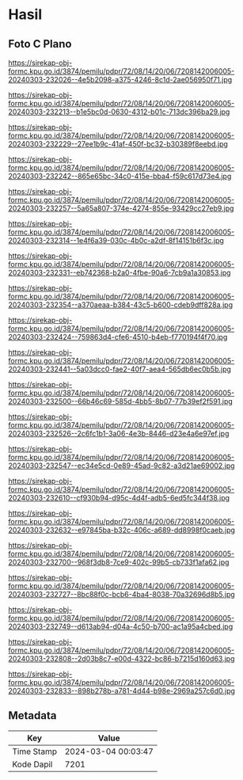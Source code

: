 # Hasil

## Foto C Plano

https://sirekap-obj-formc.kpu.go.id/3874/pemilu/pdpr/72/08/14/20/06/7208142006005-20240303-232026--4e5b2098-a375-4246-8c1d-2ae056950f71.jpg

https://sirekap-obj-formc.kpu.go.id/3874/pemilu/pdpr/72/08/14/20/06/7208142006005-20240303-232213--b1e5bc0d-0630-4312-b01c-713dc396ba29.jpg

https://sirekap-obj-formc.kpu.go.id/3874/pemilu/pdpr/72/08/14/20/06/7208142006005-20240303-232229--27ee1b9c-41af-450f-bc32-b30389f8eebd.jpg

https://sirekap-obj-formc.kpu.go.id/3874/pemilu/pdpr/72/08/14/20/06/7208142006005-20240303-232242--865e65bc-34c0-415e-bba4-f59c617d73e4.jpg

https://sirekap-obj-formc.kpu.go.id/3874/pemilu/pdpr/72/08/14/20/06/7208142006005-20240303-232257--5a65a807-374e-4274-855e-93429cc27eb9.jpg

https://sirekap-obj-formc.kpu.go.id/3874/pemilu/pdpr/72/08/14/20/06/7208142006005-20240303-232314--1e4f6a39-030c-4b0c-a2df-8f14151b6f3c.jpg

https://sirekap-obj-formc.kpu.go.id/3874/pemilu/pdpr/72/08/14/20/06/7208142006005-20240303-232331--eb742368-b2a0-4fbe-90a6-7cb9a1a30853.jpg

https://sirekap-obj-formc.kpu.go.id/3874/pemilu/pdpr/72/08/14/20/06/7208142006005-20240303-232354--a370aeaa-b384-43c5-b600-cdeb9dff828a.jpg

https://sirekap-obj-formc.kpu.go.id/3874/pemilu/pdpr/72/08/14/20/06/7208142006005-20240303-232424--759863d4-cfe6-4510-b4eb-f770194f4f70.jpg

https://sirekap-obj-formc.kpu.go.id/3874/pemilu/pdpr/72/08/14/20/06/7208142006005-20240303-232441--5a03dcc0-fae2-40f7-aea4-565db6ec0b5b.jpg

https://sirekap-obj-formc.kpu.go.id/3874/pemilu/pdpr/72/08/14/20/06/7208142006005-20240303-232500--66b46c69-585d-4bb5-8b07-77b39ef2f591.jpg

https://sirekap-obj-formc.kpu.go.id/3874/pemilu/pdpr/72/08/14/20/06/7208142006005-20240303-232526--2c6fc1b1-3a06-4e3b-8446-d23e4a6e97ef.jpg

https://sirekap-obj-formc.kpu.go.id/3874/pemilu/pdpr/72/08/14/20/06/7208142006005-20240303-232547--ec34e5cd-0e89-45ad-9c82-a3d21ae69002.jpg

https://sirekap-obj-formc.kpu.go.id/3874/pemilu/pdpr/72/08/14/20/06/7208142006005-20240303-232610--cf930b94-d95c-4d4f-adb5-6ed5fc344f38.jpg

https://sirekap-obj-formc.kpu.go.id/3874/pemilu/pdpr/72/08/14/20/06/7208142006005-20240303-232632--e97845ba-b32c-406c-a689-dd8998f0caeb.jpg

https://sirekap-obj-formc.kpu.go.id/3874/pemilu/pdpr/72/08/14/20/06/7208142006005-20240303-232700--968f3db8-7ce9-402c-99b5-cb733f1afa62.jpg

https://sirekap-obj-formc.kpu.go.id/3874/pemilu/pdpr/72/08/14/20/06/7208142006005-20240303-232727--8bc88f0c-bcb6-4ba4-8038-70a32696d8b5.jpg

https://sirekap-obj-formc.kpu.go.id/3874/pemilu/pdpr/72/08/14/20/06/7208142006005-20240303-232749--d613ab94-d04a-4c50-b700-ac1a95a4cbed.jpg

https://sirekap-obj-formc.kpu.go.id/3874/pemilu/pdpr/72/08/14/20/06/7208142006005-20240303-232808--2d03b8c7-e00d-4322-bc86-b7215d160d63.jpg

https://sirekap-obj-formc.kpu.go.id/3874/pemilu/pdpr/72/08/14/20/06/7208142006005-20240303-232833--898b278b-a781-4d44-b98e-2969a257c6d0.jpg


## Metadata

| Key        | Value               |
| ---------- | ------------------- |
| Time Stamp | 2024-03-04 00:03:47 |
| Kode Dapil | 7201                |



